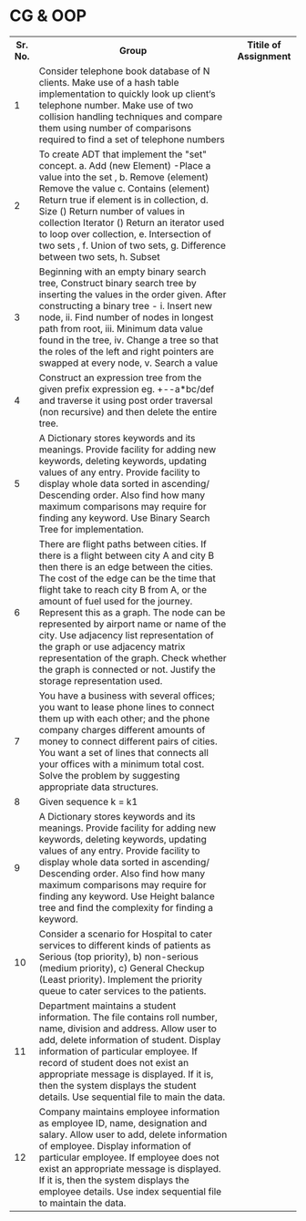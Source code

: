 # CG & OOP

<table style="width:100%">
  <tr>
    <th>Sr. No.</th>
    <th>Group</th>
    <th>Titile of Assignment</th>
  </tr>
  
  <tr>
    <td>1</td>
    <td>Consider telephone book database of N clients. Make use of a hash table implementation to quickly look up client‘s telephone number. Make use of two collision handling techniques and compare them using number of comparisons required to find a set of telephone numbers</td>
  </tr>
  
  <tr>
    <td>2</td>
    <td>To create ADT that implement the "set" concept.
a. Add (new Element) -Place a value into the set , b. Remove (element) Remove the value
c. Contains (element) Return true if element is in collection, d. Size () Return number of values in collection Iterator () Return an iterator used to loop over collection, e. Intersection of two sets , f. Union of two sets, g. Difference between two sets, h. Subset
</td>
  </tr>
  
  <tr>
    <td>3</td>
    <td>Beginning with an empty binary search tree, Construct binary search tree by inserting the values in the order given. After constructing a binary tree -
i. Insert new node, ii. Find number of nodes in longest path from root, iii. Minimum data value found in the tree, iv. Change a tree so that the roles of the left and right pointers are swapped at every node, v. Search a value
  </tr>
  
  <tr>
    <td>4</td>
    <td>Construct an expression tree from the given prefix expression eg. +--a*bc/def and traverse it using post order traversal (non recursive) and then delete the entire tree.</td>
  </tr>
  
  <tr>
    <td>5</td>
    <td>A Dictionary stores keywords and its meanings. Provide facility for adding new keywords, deleting keywords, updating values of any entry. Provide facility to display whole data sorted in ascending/ Descending order. Also find how many maximum comparisons may require for finding any keyword. Use Binary Search Tree for implementation.</td>
  </tr>
  
  <tr>
    <td>6</td>
    <td>There are flight paths between cities. If there is a flight between city A and city B then there is an edge between the cities. The cost of the edge can be the time that flight take to reach city B from A, or the amount of fuel used for the journey. Represent this as a graph. The node can be represented by airport name or name of the city. Use adjacency list representation of the graph or use adjacency matrix representation of the graph. Check
whether the graph is connected or not. Justify the storage representation used.
</td>
  </tr>
  
  <tr>
    <td>7</td>
    <td>You have a business with several offices; you want to lease phone lines to connect them up with each other; and the phone company charges different amounts of money to connect different pairs of cities. You want a set of lines that connects all your offices with a minimum total cost. Solve the problem by suggesting appropriate data structures.</td>
  </tr>
  
  <tr>
    <td>8</td>
    <td>Given sequence k = k1 <k2 < … <kn of n sorted keys, with a search probability pi for each key ki . Build the Binary search tree that has the least search cost given the access probability for each key?</td>
  </tr> 
  
  <tr>
    <td>9</td>
    <td>A Dictionary stores keywords and its meanings. Provide facility for adding new keywords, deleting keywords, updating values of any entry. Provide facility to display whole data sorted in ascending/ Descending order. Also find how many maximum comparisons may require for finding any keyword. Use Height balance tree and find the complexity for finding a keyword.
  </td>
  </tr>
  
  <tr>
    <td>10</td>
    <td>Consider a scenario for Hospital to cater services to different kinds of patients as Serious (top priority), b) non-serious (medium priority), c) General Checkup (Least priority). Implement the priority queue to cater services to the patients.</td>
  </tr>
  
  <tr>
    <td>11</td>
    <td>Department maintains a student information. The file contains roll number, name, division and address. Allow user to add, delete information of student. Display information of particular employee. If record of student does not exist an appropriate message is displayed. If it is, then the system displays the student details. Use sequential
file to main the data.
</td>
  </tr>
  
  <tr>
    <td>12</td>
    <td>Company maintains employee information as employee ID, name, designation and salary. Allow user to add, delete information of employee. Display information of particular employee. If employee does not exist an appropriate message is displayed. If it is, then the system displays the employee details. Use index sequential file to maintain the data.</td>
  </tr>

</table>
